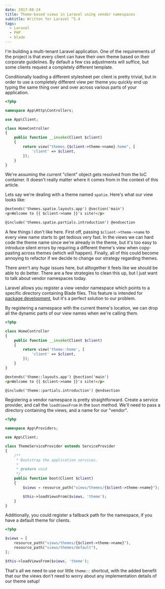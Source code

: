 ```yaml
---
date: 2017-08-24
title: Theme-based views in Laravel using vendor namespaces
subtitle: Written for Laravel ^5.4
tags:
  - Laravel
  - PHP
  - blade
---
```


I'm building a multi-tenant Laravel application. One of the requirements of the project is that every client can have their own theme based on their corporate guidelines. By default a few css adjustments will suffice, but some clients request a completely different template.

Conditionally loading a different stylesheet per client is pretty trivial, but in order to use a completely different view per theme you quickly end up typing the same thing over and over across various parts of your application.

<!--more-->

```php
<?php

namespace App\Http\Controllers;

use App\Client;

class HomeController
{
    public function __invoke(Client $client)
    {
        return view("themes.{$client->theme->name}.home", [
            'client' => $client,
        ]);
    }
}
```

<aside>
We're assuming the current "client" object gets resolved from the IoC container. It doesn't really matter where it comes from in the context of this article.
</aside>

Lets say we're dealing with a theme named `spatie`. Here's what our view looks like:

```html
@extends('themes.spatie.layouts.app') @section('main')
<p>Welcome to {{ $client->name }}'s site!</p>

@include('themes.spatie.partials.introduction') @endsection
```

A few things I don't like here. First off, passing `$client->theme->name` to every view name starts to get tedious very fast. In the views we can hard code the theme name since we're already in the theme, but it's too easy to introduce silent errors by requiring a different theme's view when copy-pasting across themes (which _will_ happen). Finally, all of this could become annoying to refactor if we decide to change our strategy regarding themes.

There aren't any _huge_ issues here, but alltogether it feels like we should be able to do better. There are a few strategies to clean this up, but I just want to talk about vendor namespaces today.

Laravel allows you register a view vendor namespace which points to a specific directory containing Blade files. This feature is intended for [package development](https://laravel.com/docs/master/packages#views), but it's a perfect solution to our problem.

By registering a namespace with the current theme's location, we can drop all the dynamic parts of our view names when we're calling them.

```php
<?php

class HomeController
{
    public function __invoke(Client $client)
    {
        return view('theme::home', [
            'client' => $client,
        ]);
    }
}
```

```html
@extends('theme::layouts.app') @section('main')
<p>Welcome to {{ $client->name }}'s site!</p>

@include('theme::partials.introduction') @endsection
```

Registering a vendor namespace is pretty straightforward. Create a service provider, and call the `loadViewsFrom` in the `boot` method. We'll need to pass a directory containing the views, and a name for our "vendor".

```php
<?php

namespace App\Providers;

use App\Client;

class ThemeServiceProvider extends ServiceProvider
{
    /**
     * Bootstrap the application services.
     *
     * @return void
     */
    public function boot(Client $client)
    {
        $views = resource_path("views/themes/{$client->theme->name}");

        $this->loadViewsFrom($views, 'theme');
    }
}
```

Additionally, you could register a fallback path for the namespace, if you have a default theme for clients.

```php
<?php

$views = [
    resource_path("views/themes/{$client->theme->name}"),
    resource_path("views/themes/default"),
];

$this->loadViewsFrom($views, 'theme');
```

That's all we need to use our little `theme::` shortcut, with the added benefit that our the views don't need to worry about any implementation details of our theme setup!
